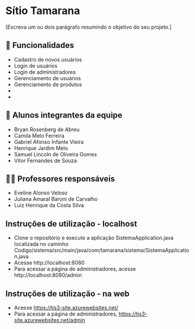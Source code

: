 # Sítio Tamarana

[Escreva um ou dois  parágrafo resumindo o objetivo do seu projeto.]
    
## 🚀 Funcionalidades
- Cadastro de novos usuários
- Login de usuários
- Login de administradores
- Gerenciamento de usuários
- Gerenciamento de produtos
- 
- 

## 👥 Alunos integrantes da equipe

* Bryan Rosenberg de Abreu
* Camila Melo Ferreira
* Gabriel Afonso Infante Vieira
* Henrique Jardim Melo
* Samuel Lincoln de Oliveira Gomes
* Vitor Fernandes de Souza

## 👩‍🏫 Professores responsáveis

* Eveline Alonso Veloso 
* Juliana Amaral Baroni de Carvalho 
* Luiz Henrique da Costa Silva 

## Instruções de utilização - localhost

* Clone o repositório e execute a aplicação SistemaApplication.java localizada no caminho Codigo/sistema/src/main/java/com/tamarana/sistema/SistemaApplication.java
* Acesse http://localhost:8080
* Para acessar a página de administradores, acesse http://localhost:8080/admin

## Instruções de utilização - na web
* Acesse https://tis3-site.azurewebsites.net/
* Para acessar a página de administradores, https://tis3-site.azurewebsites.net/admin
  

